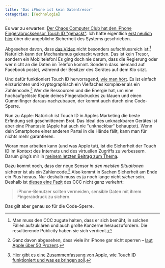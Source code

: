 ```yaml
---
title: 'Das iPhone ist kein Datentresor'
categories: [Technologie]
---
```


Es war zu erwarten: [Der Chaos Computer Club hat den iPhone Fingerabrucksensor Touch ID "gehackt"](http://www.ccc.de/de/updates/2013/ccc-breaks-apple-touchid). Ich hatte eigentlich [erst neulich hier](http://moehrenzahn.de/sicherheit_unserer_fingerabdruecke/) über die angebliche Sicherheit des Systems geschrieben.
<!--more-->

Abgesehen davon, dass [das Video](http://www.youtube.com/watch?v=HM8b8d8kSNQ) nicht besonders aufschlussreich ist:[^1] Natürlich kann der Mechanismus geknackt werden. Das ist kein Tresor, sondern ein Mobiltelefon! Es ging doch nie darum, dass die Regierung oder wer nicht an die Daten im Telefon kommt. Sondern dass niemand auf Facebook postet, während der Besitzer des Gerätes auf dem Klo sitzt.

Und dafür funktioniert Touch ID hervorragend, [wie man hört](http://www.macerkopf.de/2013/09/18/iphone-5s-tests-erste-reviews-erreichen-das-internet/). Es ist einfach einzurichten und kryptographisch ein Vielfaches komplexer als ein Zahlencode.[^2] Wer die Ressourcen und die Energie hat, um eine hochaufgelöste Kopie deines Fingerabdruckes zu klauen und einen Gummifinger daraus nachzubauen, der kommt auch durch eine Code-Sperre.

Nun zu Apple: Natürlich ist Touch ID in Apples Marketing die beste Erfindung seit geschnittenem Brot. Das Ideal des unknackbaren Gerätes ist aber eine Phantasie (Apple hat auch nie "unknackbar" behauptet). Wenn dein Smartphone einer anderen Partei in die Hände fällt, kann man für nichts mehr garantieren.

Woran man arbeiten kann (und was Apple tut), ist die Sicherheit der Touch ID im Kontext des Internets und des virtuellen Zugriffs zu verbessern. Darum ging’s mir in [meinem letzten Beitrag zum Thema](http://moehrenzahn.de/sicherheit_unserer_fingerabdruecke/).

Dazu kommt noch, dass der neue Sensor *in den meisten Situationen* sicherer ist als ein Zahlencode.[^3] Also kommt in Sachen Sicherheit am Ende ein Plus heraus. Nur deshalb muss es ja noch lange nicht *sicher* sein. Deshalb ist [dieses eine Fazit](http://www.ccc.de/de/updates/2013/ccc-breaks-apple-touchid) des CCC nicht ganz verkehrt:

> iPhone-Benutzer sollten vermeiden, sensible Daten mit ihrem Fingerabdruck zu sichern.

Das gilt aber genau so für die Code-Sperre.

[^1]: Man muss den CCC zugute halten, dass er sich bemüht, in solchen Fällen aufzuklären und auch große Konzerne herauszufordern. Die resultierende Publicity haben sie sich verdient.

[^2]: Ganz davon abgesehen, dass viele ihr iPhone gar nicht sperren – [laut Apple über 50 Prozent](http://support.apple.com/kb/HT5949?viewlocale=en_US&locale=en_US).

[^3]: [Hier gibt es eine Zusammenfassung von Apple, wie Touch ID funktioniert und was es bringen soll](http://support.apple.com/kb/HT5949?viewlocale=en_US&locale=en_US).